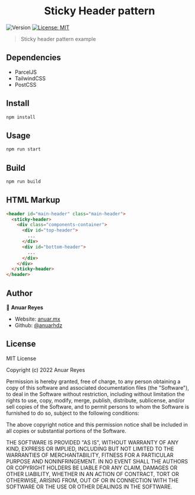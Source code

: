 <h1 align="center">Sticky Header pattern</h1>
<p>
  <img alt="Version" src="https://img.shields.io/badge/version-1.0.0-blue.svg?cacheSeconds=2592000" />
  <a href="#" target="_blank">
    <img alt="License: MIT" src="https://img.shields.io/badge/License-MIT-yellow.svg" />
  </a>
</p>

> Sticky header pattern example

## Dependencies
* ParcelJS
* TailwindCSS
* PostCSS

## Install

```sh
npm install
```

## Usage

```sh
npm run start
```

## Build

```sh
npm run build
```

## HTML Markup 
```html
<header id="main-header" class="main-header">
  <sticky-header>
    <div class="components-container">
      <div id="top-header">
        ...
      </div>
      <div id="bottom-header">
        ...
      </div>
    </div>
  </sticky-header>
</header>
```


## Author

👤 **Anuar Reyes**

* Website: [anuar.mx](https://anuar.mx)
* Github: [@anuarhdz](https://github.com/anuarhdz)

## License

MIT License

Copyright (c) 2022 Anuar Reyes

Permission is hereby granted, free of charge, to any person obtaining a copy
of this software and associated documentation files (the "Software"), to deal
in the Software without restriction, including without limitation the rights
to use, copy, modify, merge, publish, distribute, sublicense, and/or sell
copies of the Software, and to permit persons to whom the Software is
furnished to do so, subject to the following conditions:

The above copyright notice and this permission notice shall be included in all
copies or substantial portions of the Software.

THE SOFTWARE IS PROVIDED "AS IS", WITHOUT WARRANTY OF ANY KIND, EXPRESS OR
IMPLIED, INCLUDING BUT NOT LIMITED TO THE WARRANTIES OF MERCHANTABILITY,
FITNESS FOR A PARTICULAR PURPOSE AND NONINFRINGEMENT. IN NO EVENT SHALL THE
AUTHORS OR COPYRIGHT HOLDERS BE LIABLE FOR ANY CLAIM, DAMAGES OR OTHER
LIABILITY, WHETHER IN AN ACTION OF CONTRACT, TORT OR OTHERWISE, ARISING FROM,
OUT OF OR IN CONNECTION WITH THE SOFTWARE OR THE USE OR OTHER DEALINGS IN THE
SOFTWARE.
